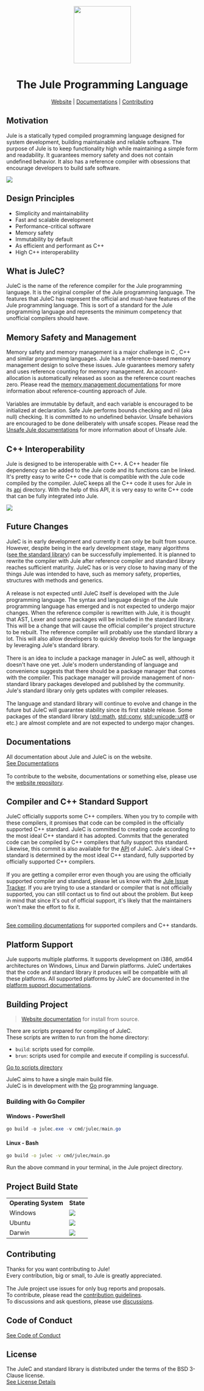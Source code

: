 <div align="center">
<p>
    <img width="150" src="https://raw.githubusercontent.com/julelang/resources/main/jule_icon.svg?sanitize=true">
</p>
<h1>The Jule Programming Language</h1>

[Website](https://julelang.github.io/website/) |
[Documentations](https://julelang.github.io/website/pages/docs.html) |
[Contributing](https://julelang.github.io/website/pages/contributing.html)

</strong>
</div>

<h2 id="motivation">Motivation</h2>

Jule is a statically typed compiled programming language designed for system development, building maintainable and reliable software.
The purpose of Jule is to keep functionality high while maintaining a simple form and readability.
It guarantees memory safety and does not contain undefined behavior.
It also has a reference compiler with obsessions that encourage developers to build safe software.

<img src="./docs/images/quicksort.png"/>

<h2 id="key-features">Design Principles</h2>

+ Simplicity and maintainability
+ Fast and scalable development
+ Performance-critical software
+ Memory safety
+ Immutability by default
+ As efficient and performant as C++
+ High C++ interoperability

<h2 id="what-is-julec">What is JuleC?</h2>
JuleC is the name of the reference compiler for the Jule programming language.
It is the original compiler of the Jule programming language.
The features that JuleC has represent the official and must-have features of the Jule programming language.
This is sort of a standard for the Jule programming language and represents the minimum competency that unofficial compilers should have.

<h2 id="memory-safety">Memory Safety and Management</h2>
Memory safety and memory management is a major challenge in C , C++ and similar programming languages.
Jule has a reference-based memory management design to solve these issues.
Jule guarantees memory safety and uses reference counting for memory management.
An account-allocation is automatically released as soon as the reference count reaches zero.
Please read the <a href="https://jule.dev/pages/docs.html?page=memory-memory-management">memory management documentations</a> for more information about reference-counting approach of Jule.
<br><br>
Variables are immutable by default, and each variable is encouraged to be initialized at declaration.
Safe Jule performs bounds checking and nil (aka null) checking.
It is committed to no undefined behavior.
Unsafe behaviors are encouraged to be done deliberately with unsafe scopes.
Please read the <a href="https://jule.dev/pages/docs.html?page=unsafe-jule">Unsafe Jule documentations</a> for more information about of Unsafe Jule.

<h2 id="cpp-interoperability">C++ Interoperability</h2>
Jule is designed to be interoperable with C++.
A C++ header file dependency can be added to the Jule code and its functions can be linked.
It's pretty easy to write C++ code that is compatible with the Jule code compiled by the compiler.
JuleC keeps all the C++ code it uses for Jule in its <a href="https://github.com/julelang/jule/tree/main/api">api</a> directory.
With the help of this API, it is very easy to write C++ code that can be fully integrated into Jule.
<ol></ol> <!-- for space -->
<img src="./docs/images/cpp_interop.png"/>

<h2 id="future-changes">Future Changes</h2>
JuleC is in early development and currently it can only be built from source.
However, despite being in the early development stage, many algorithms (<a href="https://github.com/julelang/jule/tree/main/std">see the standard library</a>) can be successfully implemented.
It is planned to rewrite the compiler with Jule after reference compiler and standard library reaches sufficient maturity.
JuleC has or is very close to having many of the things Jule was intended to have, such as memory safety, properties, structures with methods and generics.
<br><br>
A release is not expected until JuleC itself is developed with the Jule programming language.
The syntax and language design of the Jule programming language has emerged and is not expected to undergo major changes.
When the reference compiler is rewritten with Jule, it is thought that AST, Lexer and some packages will be included in the standard library.
This will be a change that will cause the official compiler's project structure to be rebuilt.
The reference compiler will probably use the standard library a lot.
This will also allow developers to quickly develop tools for the language by leveraging Jule's standard library.
<br><br>
There is an idea to include a package manager in JuleC as well, although it doesn't have one yet.
Jule's modern understanding of language and convenience suggests that there should be a package manager that comes with the compiler.
This package manager will provide management of non-standard library packages developed and published by the community.
Jule's standard library only gets updates with compiler releases.
<br><br>
The language and standard library will continue to evolve and change in the future but JuleC will guarantee stability since its first stable release.
Some packages of the standard library
(<a href="https://github.com/julelang/jule/tree/main/std/math">std::math</a>,
<a href="https://github.com/julelang/jule/tree/main/std/conv">std::conv</a>,
<a href="https://github.com/julelang/jule/tree/main/std/unicode/utf8">std::unicode::utf8</a>
or etc.) are almost complete and are not expected to undergo major changes.

<h2 id="documentations">Documentations</h2>

All documentation about Jule and JuleC is on the website. <br>
[See Documentations](https://julelang.github.io/website/pages/docs.html)
<br><br>
To contribute to the website, documentations or something else, please use the <a href="https://github.com/julelang/website">website repository</a>.

<h2 id="os-support">Compiler and C++ Standard Support</h2>
JuleC officially supports some C++ compilers.
When you try to compile with these compilers, it promises that code can be compiled in the officially supported C++ standard.
JuleC is committed to creating code according to the most ideal C++ standard it has adopted.
Commits that the generated code can be compiled by C++ compilers that fully support this standard.
Likewise, this commit is also available for the <a href="./api">API</a> of JuleC.
Jule's ideal C++ standard is determined by the most ideal C++ standard, fully supported by officially supported C++ compilers.
<br><br>
If you are getting a compiler error even though you are using the officially supported compiler and standard, please let us know with the <a href="https://github.com/julelang/jule/issues">Jule Issue Tracker</a>.
If you are trying to use a standard or compiler that is not officially supported, you can still contact us to find out about the problem.
But keep in mind that since it's out of official support, it's likely that the maintainers won't make the effort to fix it.
<br><br>

[See compiling documentations](https://jule.dev/pages/docs.html?page=compiler-compiling) for supported compilers and C++ standards.

<h2 id="os-support">Platform Support</h2>
Jule supports multiple platforms.
It supports development on i386, amd64 architectures on Windows, Linux and Darwin platforms.
JuleC undertakes that the code and standard library it produces will be compatible with all these platforms.
All supported platforms by JuleC are documented in the <a href="https://jule.dev/pages/docs.html?page=compiler-platform-support">platform support documentations</a>.

<h2 id="building-project">Building Project</h2>

> [Website documentation](https://julelang.github.io/website/pages/docs.html?page=getting-started-install-from-source) for install from source.

There are scripts prepared for compiling of JuleC. <br>
These scripts are written to run from the home directory:

+ `build`: scripts used for compile. <br>
+ `brun`: scripts used for compile and execute if compiling is successful.

[Go to scripts directory](scripts)

JuleC aims to have a single main build file. <br>
JuleC is in development with the [Go](https://github.com/golang/go) programming language. <br>

### Building with Go Compiler

#### Windows - PowerShell
```powershell
go build -o julec.exe -v cmd/julec/main.go
```

#### Linux - Bash
```bash
go build -o julec -v cmd/julec/main.go
```

Run the above command in your terminal, in the Jule project directory.

<h2 id="project-build-state">Project Build State</h2>

<table>
    <tr>
        <td><strong>Operating System</strong></td>
        <td><strong>State</strong></td>
    </tr>
    <tr>
        <td>Windows</td>
        <td>
            <a href="https://github.com/julelang/jule/actions/workflows/windows.yml">
                <img src="https://github.com/julelang/jule/actions/workflows/windows.yml/badge.svg")>
            </a>
        </td>
    </tr>
    <tr>
        <td>Ubuntu</td>
        <td>
            <a href="https://github.com/julelang/jule/actions/workflows/ubuntu.yml">
                <img src="https://github.com/julelang/jule/actions/workflows/ubuntu.yml/badge.svg")>
            </a>
        </td>
    </tr>
    <tr>
        <td>Darwin</td>
        <td>
            <a href="https://github.com/julelang/jule/actions/workflows/darwin.yml">
                <img src="https://github.com/julelang/jule/actions/workflows/darwin.yml/badge.svg")>
            </a>
        </td>
    </tr>
</table>

<h2 id="contributing">Contributing</h2>

Thanks for you want contributing to Jule!
<br>
Every contribution, big or small, to Jule is greatly appreciated.
<br><br>
The Jule project use issues for only bug reports and proposals. <br>
To contribute, please read the [contribution guidelines](https://julelang.github.io/website/pages/contributing.html). <br>
To discussions and ask questions, please use [discussions](https://github.com/julelang/jule/discussions).

<h2 id="code-of-conduct">Code of Conduct</h2>

[See Code of Conduct](https://julelang.github.io/website/pages/code_of_conduct.html)

<h2 id="license">License</h2>

The JuleC and standard library is distributed under the terms of the BSD 3-Clause license. <br>
[See License Details](https://julelang.github.io/website/pages/license.html)
